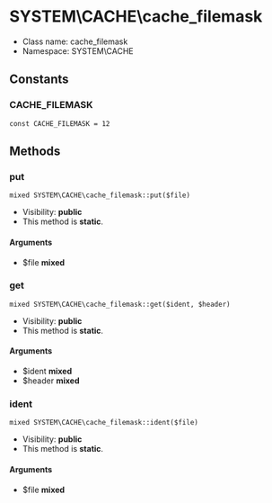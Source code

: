 SYSTEM\CACHE\cache_filemask
===============






* Class name: cache_filemask
* Namespace: SYSTEM\CACHE



Constants
----------


### CACHE_FILEMASK

    const CACHE_FILEMASK = 12







Methods
-------


### put

    mixed SYSTEM\CACHE\cache_filemask::put($file)





* Visibility: **public**
* This method is **static**.


#### Arguments
* $file **mixed**



### get

    mixed SYSTEM\CACHE\cache_filemask::get($ident, $header)





* Visibility: **public**
* This method is **static**.


#### Arguments
* $ident **mixed**
* $header **mixed**



### ident

    mixed SYSTEM\CACHE\cache_filemask::ident($file)





* Visibility: **public**
* This method is **static**.


#### Arguments
* $file **mixed**


